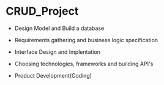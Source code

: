 ﻿# CRUD_Project 
* Design Model and Build a database

* Requirements gathering and business logic specification

* Interface Design and Implentation

* Choosing technologies, frameworks and building API's

* Product Development(Coding)



